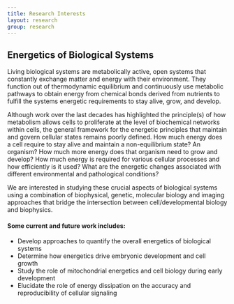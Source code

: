 ```yaml
---
title: Research Interests
layout: research
group: research
---
```


## Energetics of Biological Systems
Living biological systems are metabolically active, open systems that constantly exchange matter and energy with their environment. They function out of thermodynamic equilibrium and continuously use metabolic pathways to obtain energy from chemical bonds derived from nutrients to fulfill the systems energetic requirements to stay alive, grow, and develop.


Although work over the last decades has highlighted the principle(s) of how metabolism allows cells to proliferate at the level of biochemical networks within cells, the general framework for the energetic principles that maintain and govern cellular states remains poorly defined. How much energy does a cell require to stay alive and maintain a non-equilibrium state? An organism?  How much more energy does that organism need to grow and develop? How much energy is required for various cellular processes and how efficiently is it used? What are the energetic changes associated with different environmental and pathological conditions?


We are interested in studying these crucial aspects of biological systems using a combination of biophysical, genetic, molecular biology and imaging approaches that bridge the intersection between cell/developmental biology and biophysics.

#### Some current and future work includes:
-	Develop approaches to quantify the overall energetics of biological systems
- Determine how energetics drive embryonic development and cell growth
- Study the role of mitochondrial energetics and cell biology during early development
- Elucidate the role of energy dissipation on the accuracy and reproducibility of cellular signaling
